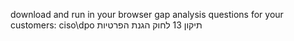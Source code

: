download and run in your browser
gap analysis questions for your customers: ciso\dpo
תיקון 13 לחוק הגנת הפרטיות
